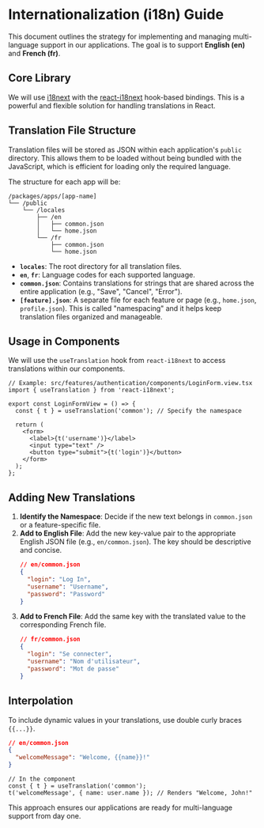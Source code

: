 # Internationalization (i18n) Guide

This document outlines the strategy for implementing and managing multi-language support in our applications. The goal is to support **English (en)** and **French (fr)**.

## Core Library

We will use [i18next](https://www.i18next.com/) with the [react-i18next](https://react.i18next.com/) hook-based bindings. This is a powerful and flexible solution for handling translations in React.

## Translation File Structure

Translation files will be stored as JSON within each application's `public` directory. This allows them to be loaded without being bundled with the JavaScript, which is efficient for loading only the required language.

The structure for each app will be:

```
/packages/apps/[app-name]
└── /public
    └── /locales
        ├── /en
        │   ├── common.json
        │   └── home.json
        └── /fr
            ├── common.json
            └── home.json
```

*   **`locales`**: The root directory for all translation files.
*   **`en`**, **`fr`**: Language codes for each supported language.
*   **`common.json`**: Contains translations for strings that are shared across the entire application (e.g., "Save", "Cancel", "Error").
*   **`[feature].json`**: A separate file for each feature or page (e.g., `home.json`, `profile.json`). This is called "namespacing" and it helps keep translation files organized and manageable.

## Usage in Components

We will use the `useTranslation` hook from `react-i18next` to access translations within our components.

```tsx
// Example: src/features/authentication/components/LoginForm.view.tsx
import { useTranslation } from 'react-i18next';

export const LoginFormView = () => {
  const { t } = useTranslation('common'); // Specify the namespace

  return (
    <form>
      <label>{t('username')}</label>
      <input type="text" />
      <button type="submit">{t('login')}</button>
    </form>
  );
};
```

## Adding New Translations

1.  **Identify the Namespace**: Decide if the new text belongs in `common.json` or a feature-specific file.
2.  **Add to English File**: Add the new key-value pair to the appropriate English JSON file (e.g., `en/common.json`). The key should be descriptive and concise.
    ```json
    // en/common.json
    {
      "login": "Log In",
      "username": "Username",
      "password": "Password"
    }
    ```
3.  **Add to French File**: Add the same key with the translated value to the corresponding French file.
    ```json
    // fr/common.json
    {
      "login": "Se connecter",
      "username": "Nom d'utilisateur",
      "password": "Mot de passe"
    }
    ```

## Interpolation

To include dynamic values in your translations, use double curly braces `{{...}}`.

```json
// en/common.json
{
  "welcomeMessage": "Welcome, {{name}}!"
}
```

```tsx
// In the component
const { t } = useTranslation('common');
t('welcomeMessage', { name: user.name }); // Renders "Welcome, John!"
```

This approach ensures our applications are ready for multi-language support from day one.
